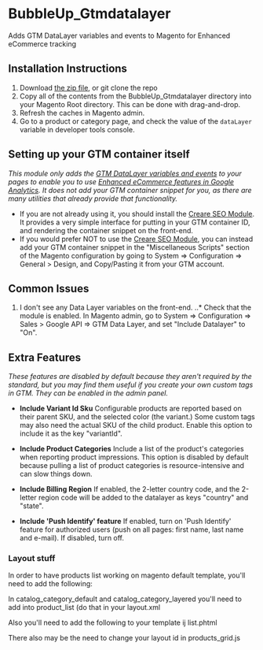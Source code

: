 # BubbleUp_Gtmdatalayer
Adds GTM DataLayer variables and events to Magento for Enhanced eCommerce tracking

## Installation Instructions
1. Download [the zip file], or git clone the repo
2. Copy all of the contents from the BubbleUp_Gtmdatalayer directory into your Magento Root directory. This can be done with drag-and-drop.
3. Refresh the caches in Magento admin.
4. Go to a product or category page, and check the value of the `dataLayer` variable in developer tools console.

## Setting up your GTM container itself
*This module only adds the [GTM DataLayer variables and events] to your pages to enable you to use [Enhanced eCommerce features in Google Analytics]. It does not add your GTM container snippet for you, as there are many utilities that already provide that functionality.*
* If you are not already using it, you should install the [Creare SEO Module]. It provides a very simple interface for putting in your GTM container ID, and rendering the container snippet on the front-end.
* If you would prefer NOT to use the [Creare SEO Module], you can instead add your GTM container snippet in the "Miscellaneous Scripts" section of the Magento configuration by going to System => Configuration => General > Design, and Copy/Pasting it from your GTM account.

## Common Issues
1. I don't see any Data Layer variables on the front-end.
..* Check that the module is enabled. In Magento admin, go to System => Configuration => Sales > Google API => GTM Data Layer, and set "Include Datalayer" to "On".

## Extra Features
*These features are disabled by default because they aren't required by the standard, but you may find them useful if you create your own custom tags in GTM. They can be enabled in the admin panel.*
* **Include Variant Id Sku**
Configurable products are reported based on their parent SKU, and the selected color (the variant.) Some custom tags may also need the actual SKU of the child product. Enable this option to include it as the key "variantId".

* **Include Product Categories**
Include a list of the product's categories when reporting product impressions. This option is disabled by default because pulling a list of product categories is resource-intensive and can slow things down.

* **Include Billing Region**
If enabled, the 2-letter country code, and the 2-letter region code will be added to the datalayer as keys "country" and "state".

* **Include 'Push Identify' feature**
If enabled, turn on 'Push Identify' feature for authorized users (push on all pages: first name, last name and e-mail). If disabled, turn off.

### Layout stuff
In order to have products list working on magento default template, you'll need to add the following: 

In catalog_category_default and catalog_category_layered you'll need to add <block type="core/text_list" name="product_list.after" as="after" /> into product_list (do that in your layout.xml

Also you'll need to add the following to your template ij list.phtml

There also may be the need to change your layout id in products_grid.js

[the zip file]: https://github.com/bubbleupdev/BubbleUp_Gtmdatalayer/archive/master.zip
[Creare SEO Module]: https://github.com/adampmoss/CreareSEO
[GTM DataLayer variables and events]: https://developers.google.com/tag-manager/enhanced-ecommerce
[Enhanced eCommerce features in Google Analytics]: https://support.google.com/analytics/answer/6014841?hl=en
[product impressions]: https://developers.google.com/tag-manager/enhanced-ecommerce#product-impressions

